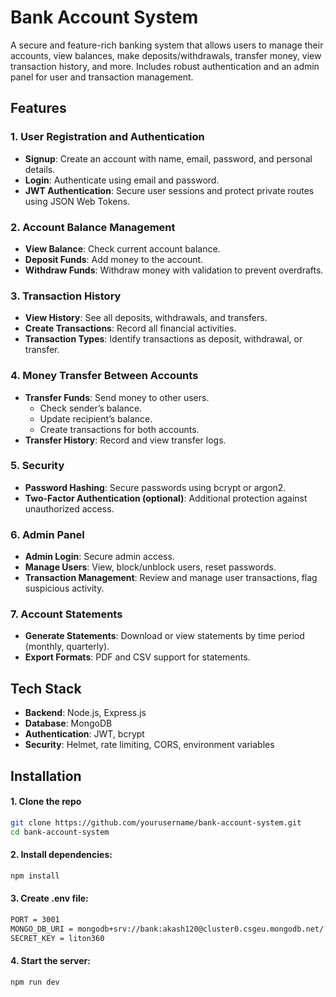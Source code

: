 # Bank Account System

A secure and feature-rich banking system that allows users to manage their accounts, view balances, make deposits/withdrawals, transfer money, view transaction history, and more. Includes robust authentication and an admin panel for user and transaction management.

## Features

### 1. User Registration and Authentication

- **Signup**: Create an account with name, email, password, and personal details.
- **Login**: Authenticate using email and password.
- **JWT Authentication**: Secure user sessions and protect private routes using JSON Web Tokens.

### 2. Account Balance Management

- **View Balance**: Check current account balance.
- **Deposit Funds**: Add money to the account.
- **Withdraw Funds**: Withdraw money with validation to prevent overdrafts.

### 3. Transaction History

- **View History**: See all deposits, withdrawals, and transfers.
- **Create Transactions**: Record all financial activities.
- **Transaction Types**: Identify transactions as deposit, withdrawal, or transfer.

### 4. Money Transfer Between Accounts

- **Transfer Funds**: Send money to other users.
  - Check sender’s balance.
  - Update recipient’s balance.
  - Create transactions for both accounts.
- **Transfer History**: Record and view transfer logs.

### 5. Security

- **Password Hashing**: Secure passwords using bcrypt or argon2.
- **Two-Factor Authentication (optional)**: Additional protection against unauthorized access.

### 6. Admin Panel

- **Admin Login**: Secure admin access.
- **Manage Users**: View, block/unblock users, reset passwords.
- **Transaction Management**: Review and manage user transactions, flag suspicious activity.

### 7. Account Statements

- **Generate Statements**: Download or view statements by time period (monthly, quarterly).
- **Export Formats**: PDF and CSV support for statements.

## Tech Stack

- **Backend**: Node.js, Express.js
- **Database**: MongoDB 
- **Authentication**: JWT, bcrypt
- **Security**: Helmet, rate limiting, CORS, environment variables

## Installation

#### 1. Clone the repo
   ```bash
   git clone https://github.com/yourusername/bank-account-system.git
   cd bank-account-system
   ```
#### 2. Install dependencies:
```bash
npm install
```
#### 3. Create .env file:
```bash
PORT = 3001
MONGO_DB_URI = mongodb+srv://bank:akash120@cluster0.csgeu.mongodb.net/?retryWrites=true&w=majority&appName=Cluster0
SECRET_KEY = liton360
```
#### 4. Start the server:
```bash
npm run dev
```
